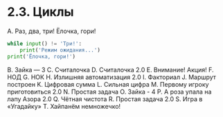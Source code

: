 # 2.3. Циклы

A. Раз, два, три! Ёлочка, гори!
```python
while input() != 'Три!':
    print('Режим ожидания...')
print('Ёлочка, гори!')  
```

B. Зайка — 3
C. Считалочка
D. Считалочка 2.0
E. Внимание! Акция!
F. НОД
G. НОК
H. Излишняя автоматизация 2.0
I. Факториал
J. Маршрут построен
K. Цифровая сумма
L. Сильная цифра
M. Первому игроку приготовиться 2.0
N. Простая задача
O. Зайка - 4
P. А роза упала на лапу Азора 2.0
Q. Чётная чистота
R. Простая задача 2.0
S. Игра в «Угадайку»
T. Хайпанём немножечко!  
